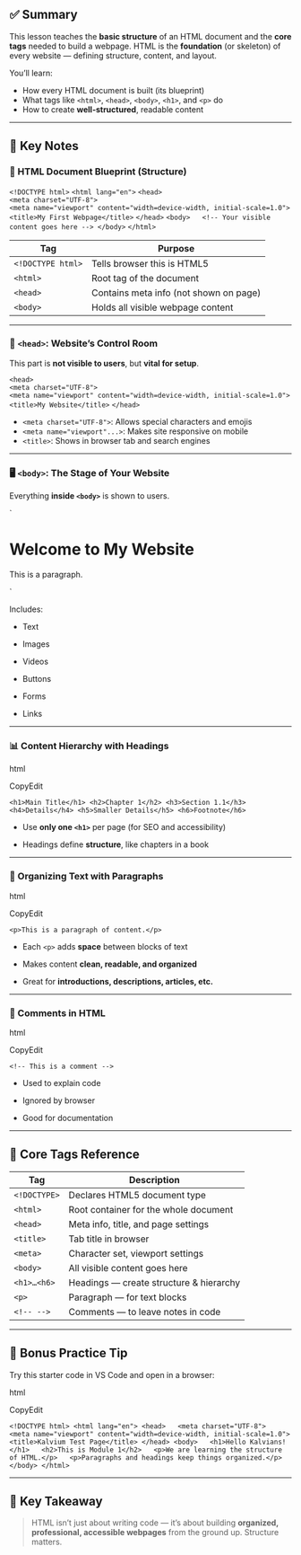 ## ✅ Summary 

This lesson teaches the **basic structure** of an HTML document and the **core tags** needed to build a webpage. HTML is the **foundation** (or skeleton) of every website — defining structure, content, and layout.

You’ll learn:

- How every HTML document is built (its blueprint)
- What tags like `<html>`, `<head>`, `<body>`, `<h1>`, and `<p>` do
- How to create **well-structured**, readable content

---

## 🧠 Key Notes

### 📐 HTML Document Blueprint (Structure)

`<!DOCTYPE html>` 
`<html lang="en">` 
`<head>`   
`<meta charset="UTF-8">`  
`<meta name="viewport" content="width=device-width, initial-scale=1.0">   <title>My First Webpage</title>` 
`</head>` 
`<body>   <!-- Your visible content goes here --> </body>` 
`</html>`

|Tag|Purpose|
|---|---|
|`<!DOCTYPE html>`|Tells browser this is HTML5|
|`<html>`|Root tag of the document|
|`<head>`|Contains meta info (not shown on page)|
|`<body>`|Holds all visible webpage content|

---

### 🧠 `<head>`: Website’s Control Room

This part is **not visible to users**, but **vital for setup**.

`<head>`   
`<meta charset="UTF-8">`   
`<meta name="viewport" content="width=device-width, initial-scale=1.0">   <title>My Website</title>` 
`</head>`

- `<meta charset="UTF-8">`: Allows special characters and emojis
- `<meta name="viewport"...>`: Makes site responsive on mobile
- `<title>`: Shows in browser tab and search engines

---

### 🖥️ `<body>`: The Stage of Your Website

Everything **inside `<body>`** is shown to users.

`<body>   <h1>Welcome to My Website</h1>   
<p>This is a paragraph.</p> 
</body>`

Includes:

- Text
    
- Images
    
- Videos
    
- Buttons
    
- Forms
    
- Links
    

---

### 📊 Content Hierarchy with Headings

html

CopyEdit

`<h1>Main Title</h1> <h2>Chapter 1</h2> <h3>Section 1.1</h3> <h4>Details</h4> <h5>Smaller Details</h5> <h6>Footnote</h6>`

- Use **only one `<h1>`** per page (for SEO and accessibility)
    
- Headings define **structure**, like chapters in a book
    

---

### 🧾 Organizing Text with Paragraphs

html

CopyEdit

`<p>This is a paragraph of content.</p>`

- Each `<p>` adds **space** between blocks of text
    
- Makes content **clean, readable, and organized**
    
- Great for **introductions, descriptions, articles, etc.**
    

---

### 💬 Comments in HTML

html

CopyEdit

`<!-- This is a comment -->`

- Used to explain code
    
- Ignored by browser
    
- Good for documentation
    

---

## 📘 Core Tags Reference

|Tag|Description|
|---|---|
|`<!DOCTYPE>`|Declares HTML5 document type|
|`<html>`|Root container for the whole document|
|`<head>`|Meta info, title, and page settings|
|`<title>`|Tab title in browser|
|`<meta>`|Character set, viewport settings|
|`<body>`|All visible content goes here|
|`<h1>…<h6>`|Headings — create structure & hierarchy|
|`<p>`|Paragraph — for text blocks|
|`<!-- -->`|Comments — to leave notes in code|

---

## 🧪 Bonus Practice Tip

Try this starter code in VS Code and open in a browser:

html

CopyEdit

`<!DOCTYPE html> <html lang="en"> <head>   <meta charset="UTF-8">   <meta name="viewport" content="width=device-width, initial-scale=1.0">   <title>Kalvium Test Page</title> </head> <body>   <h1>Hello Kalvians!</h1>   <h2>This is Module 1</h2>   <p>We are learning the structure of HTML.</p>   <p>Paragraphs and headings keep things organized.</p> </body> </html>`

---

## 📌 Key Takeaway

> HTML isn’t just about writing code — it’s about building **organized, professional, accessible webpages** from the ground up. Structure matters.